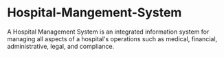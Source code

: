 # Hospital-Mangement-System
A Hospital Management System is an integrated information system for managing all aspects of a hospital's operations such as medical, financial, administrative, legal, and compliance.
